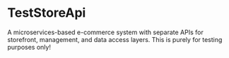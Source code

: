 # TestStoreApi
A microservices-based e-commerce system with separate APIs for storefront, management, and data access layers. This is purely for testing purposes only!
